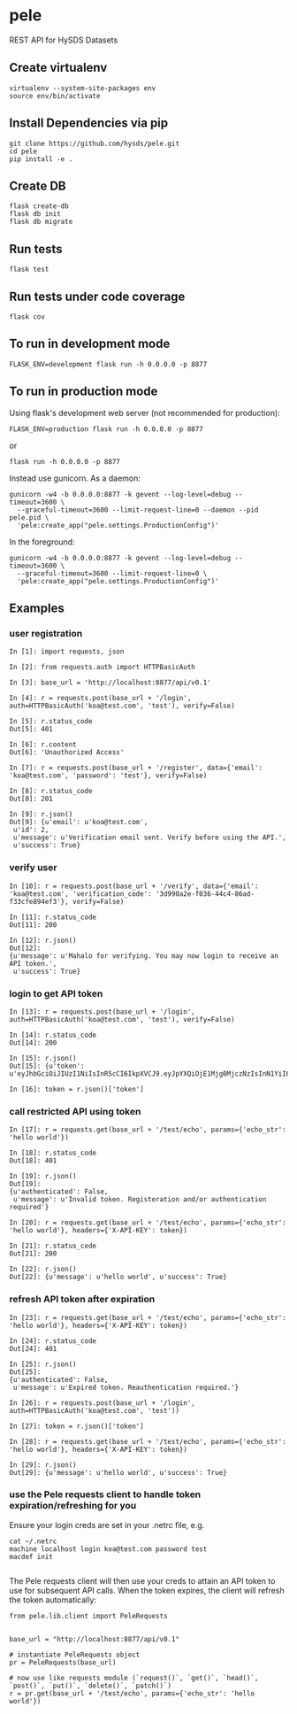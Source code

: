 # pele
REST API for HySDS Datasets

## Create virtualenv
```
virtualenv --system-site-packages env
source env/bin/activate
```

## Install Dependencies via pip
```
git clone https://github.com/hysds/pele.git
cd pele
pip install -e .
```

## Create DB
```
flask create-db
flask db init
flask db migrate
```

## Run tests
```
flask test
```

## Run tests under code coverage
```
flask cov
```

## To run in development mode
```
FLASK_ENV=development flask run -h 0.0.0.0 -p 8877
```

## To run in production mode
Using flask's development web server (not recommended for production):
```
FLASK_ENV=production flask run -h 0.0.0.0 -p 8877
```
or 
```
flask run -h 0.0.0.0 -p 8877
```

Instead use gunicorn. As a daemon:
```
gunicorn -w4 -b 0.0.0.0:8877 -k gevent --log-level=debug --timeout=3600 \
  --graceful-timeout=3600 --limit-request-line=0 --daemon --pid pele.pid \
  'pele:create_app("pele.settings.ProductionConfig")'
```

In the foreground:
```
gunicorn -w4 -b 0.0.0.0:8877 -k gevent --log-level=debug --timeout=3600 \
  --graceful-timeout=3600 --limit-request-line=0 \
  'pele:create_app("pele.settings.ProductionConfig")'
```

## Examples

### user registration
```
In [1]: import requests, json

In [2]: from requests.auth import HTTPBasicAuth

In [3]: base_url = 'http://localhost:8877/api/v0.1'

In [4]: r = requests.post(base_url + '/login', auth=HTTPBasicAuth('koa@test.com', 'test'), verify=False)

In [5]: r.status_code
Out[5]: 401

In [6]: r.content
Out[6]: 'Unauthorized Access'

In [7]: r = requests.post(base_url + '/register', data={'email': 'koa@test.com', 'password': 'test'}, verify=False)

In [8]: r.status_code
Out[8]: 201

In [9]: r.json()
Out[9]: {u'email': u'koa@test.com',
 u'id': 2,
 u'message': u'Verification email sent. Verify before using the API.',
 u'success': True}
```

### verify user
```
In [10]: r = requests.post(base_url + '/verify', data={'email': 'koa@test.com', 'verification_code': '3d990a2e-f036-44c4-86ad-f33cfe894ef3'}, verify=False)

In [11]: r.status_code
Out[11]: 200

In [12]: r.json()
Out[12]: 
{u'message': u'Mahalo for verifying. You may now login to receive an API token.',
 u'success': True}
```

### login to get API token
```
In [13]: r = requests.post(base_url + '/login', auth=HTTPBasicAuth('koa@test.com', 'test'), verify=False)

In [14]: r.status_code
Out[14]: 200

In [15]: r.json()
Out[15]: {u'token': u'eyJhbGciOiJIUzI1NiIsInR5cCI6IkpXVCJ9.eyJpYXQiOjE1Mjg0MjczNzIsInN1YiI6ImdlcmFsZEB0ZXN0LmNvbSIsImV4cCI6MTUyODQyOTE3Mn0.dlR4ZJzXDzi8dsiaq6ZdXTqT6TJPtI_7IHnCyCDoio0'}

In [16]: token = r.json()['token']
```

### call restricted API using token
```
In [17]: r = requests.get(base_url + '/test/echo', params={'echo_str': 'hello world'})

In [18]: r.status_code
Out[18]: 401

In [19]: r.json()
Out[19]: 
{u'authenticated': False,
 u'message': u'Invalid token. Registeration and/or authentication required'}

In [20]: r = requests.get(base_url + '/test/echo', params={'echo_str': 'hello world'}, headers={'X-API-KEY': token})

In [21]: r.status_code
Out[21]: 200

In [22]: r.json()
Out[22]: {u'message': u'hello world', u'success': True}
```

### refresh API token after expiration
```
In [23]: r = requests.get(base_url + '/test/echo', params={'echo_str': 'hello world'}, headers={'X-API-KEY': token})

In [24]: r.status_code
Out[24]: 401

In [25]: r.json()
Out[25]: 
{u'authenticated': False,
 u'message': u'Expired token. Reauthentication required.'}

In [26]: r = requests.post(base_url + '/login', auth=HTTPBasicAuth('koa@test.com', 'test'))

In [27]: token = r.json()['token']

In [28]: r = requests.get(base_url + '/test/echo', params={'echo_str': 'hello world'}, headers={'X-API-KEY': token})

In [29]: r.json()
Out[29]: {u'message': u'hello world', u'success': True}
```

### use the Pele requests client to handle token expiration/refreshing for you
Ensure your login creds are set in your .netrc file, e.g.
```
cat ~/.netrc
machine localhost login koa@test.com password test
macdef init


```
The Pele requests client will then use your creds to attain an API token to use for subsequent API calls. When the token expires, the client will refresh the token automatically:
```
from pele.lib.client import PeleRequests

    
base_url = "http://localhost:8877/api/v0.1"

# instantiate PeleRequests object
pr = PeleRequests(base_url)

# now use like requests module (`request()`, `get()`, `head()`, `post()`, `put()`, `delete()`, `patch()`)
r = pr.get(base_url + '/test/echo', params={'echo_str': 'hello world'})
```
